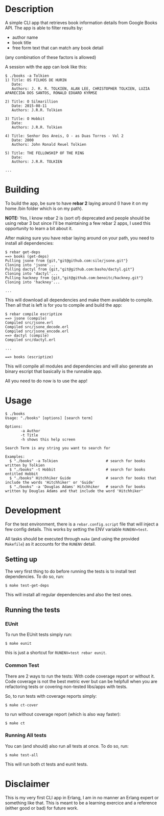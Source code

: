 # Description

A simple CLI app that retrieves book information details from Google Books API.
The app is able to filter results by:

* author name
* book title
* free form text that can match any book detail

(any combination of these factors is allowed)

A session with the app can look like this:

```
$ ./books -a Tolkien
1) Title: OS FILHOS DE HURIN
   Date:
   Authors: J. R. R. TOLKIEN, ALAN LEE, CHRISTOPHER TOLKIEN, LUZIA APARECIDA DOS SANTOS, RONALD EDUARD KYRMSE

2) Title: O Silmarillion
   Date: 2015-08-11
   Authors: J.R.R. Tolkien

3) Title: O Hobbit
   Date:
   Authors: J.R.R. Tolkien

4) Title: Senhor Dos Aneis, O - as Duas Torres - Vol 2
   Date: 2000
   Authors: John Ronald Reuel Tolkien

5) Title: THE FELLOWSHIP OF THE RING
   Date:
   Authors: J.R.R. TOLKIEN

...
```

# Building

To build the app, be sure to have **rebar 2** laying around (I have it on my home /bin folder which is on my path).

**NOTE:** Yes, I know rebar 2 is (sort of) deprecated and people should be using rebar 3 but since I'll be
maintaining a few rebar 2 apps, I used this opportunity to learn a bit about it.

After making sure you have rebar laying around on your path, you need to install all dependencies:

```
$ rebar get-deps
==> books (get-deps)
Pulling jsone from {git,"git@github.com:sile/jsone.git"}
Cloning into 'jsone'...
Pulling dactyl from {git,"git@github.com:basho/dactyl.git"}
Cloning into 'dactyl'...
Pulling hackney from {git,"git@github.com:benoitc/hackney.git"}
Cloning into 'hackney'...

...
```

This will download all dependencies and make them available to compile.
Then all that is left is for you to compile and build the app:

```
$ rebar compile escriptize
==> jsone (compile)
Compiled src/jsone.erl
Compiled src/jsone_decode.erl
Compiled src/jsone_encode.erl
==> dactyl (compile)
Compiled src/dactyl.erl

...

==> books (escriptize)
```

This will compile all modules and dependencies and will also generate an binary escript that basically is the runnable app.

All you need to do now is to use the app!

# Usage

```
$ ./books
Usage: "./books" [options] [search term]

Options:
       -a Author
       -t Title
       -h shows this help screen

Search Term is any string you want to search for

Examples:
  $ "./books" -a Tolkien                      # search for books written by Tolkien
  $ "./books" -t Hobbit                       # search for books entitled Hobbit
  $ "./books" Hitchhiker Guide                # search for books that include the words 'Hitchhiker' or 'Guide'
  $ "./books" -a 'Douglas Adams' Hitchhiker   # search for books written by Douglas Adams and that include the word 'Hitchhiker'
```

# Development

For the test environment, there is a `rebar.config.script` file that will inject a few config details.
This works by setting the ENV variable `RUNENV=test`.

All tasks should be executed through `make` (and using the provided `Makefile`) as it accounts for the `RUNENV` detail.

## Setting up

The very first thing to do before running the tests is to install test dependencies.
To do so, run:

```
$ make test-get-deps
```

This will install all regular dependencies and also the test ones.

## Running the tests

### EUnit

To run the EUnit tests simply run:

```
$ make eunit
```

this is just a shortcut for `RUNENV=test rebar eunit`.

### Common Test

There are 2 ways to run the tests: With code coverage report or without it.
Code coverage is not the best metric ever but can be helpfull when you are refactoring tests or covering non-tested libs/apps with tests.

So, to run tests with coverage reports simply:

```
$ make ct-cover
```

to run without coverage report (which is also way faster):

```
$ make ct
```

### Running All tests

You can (and should) also run all tests at once. To do so, run:

```
$ make test-all
```

This will run both ct tests and eunit tests.

# Disclaimer

This is my very first CLI app in Erlang, I am in no manner an Erlang expert or something like that.
This is meant to be a learning exercice and a reference (either good or bad) for future work.